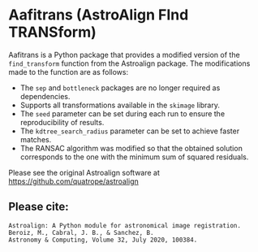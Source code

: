 # Aafitrans (AstroAlign FInd TRANSform)

Aafitrans is a Python package that provides a modified version of the `find_transform` function from the Astroalign package. The modifications made to the function are as follows:

* The `sep` and `bottleneck` packages are no longer required as dependencies.
* Supports all transformations available in the `skimage` library.
* The `seed` parameter can be set during each run to ensure the reproducibility of results.
* The `kdtree_search_radius` parameter can be set to achieve faster matches.
* The RANSAC algorithm was modified so that the obtained solution corresponds to the one with the minimum sum of squared residuals.

Please see the original Astroalign software at https://github.com/quatrope/astroalign

  
## Please cite:
```
Astroalign: A Python module for astronomical image registration.
Beroiz, M., Cabral, J. B., & Sanchez, B.
Astronomy & Computing, Volume 32, July 2020, 100384.
```

